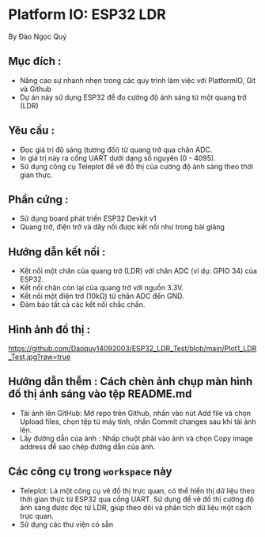# Platform IO: ESP32 LDR
By Đào Ngọc Quý

## Mục đích : 
- Nâng cao sự nhanh nhẹn trong các quy trình làm việc với PlatformIO, Git và Github
- Dự án này sử dụng ESP32 để đo cường độ ánh sáng từ một quang trở (LDR)

## Yêu cầu :
- Đọc giá trị độ sáng (tương đối) từ quang trở qua chân ADC.
- In giá trị này ra cổng UART dưới dạng số nguyên (0 - 4095).
- Sử dụng công cụ Teleplot để vẽ đồ thị của cường độ ánh sáng theo thời gian thực.

## Phần cứng :
- Sử dụng board phát triển ESP32 Devkit v1
- Quang trở, điện trở và dây nối được kết nối như trong bài giảng 

## Hướng dẫn kết nối : 
-  Kết nối một chân của quang trở (LDR) với chân ADC (ví dụ: GPIO 34) của ESP32.
-  Kết nối chân còn lại của quang trở với nguồn 3.3V.
-  Kết nối một điện trở (10kΩ) từ chân ADC đến GND.
-  Đảm bảo tất cả các kết nối chắc chắn.

## Hình ảnh đồ thị :
https://github.com/Daoquy14092003/ESP32_LDR_Test/blob/main/Plot1_LDR_Test.jpg?raw=true

## Hướng dẫn thễm : Cách chèn ảnh chụp màn hình đồ thị ánh sáng vào tệp README.md
- Tải ảnh lên GitHub: Mở repo trên Github, nhấn vào nút Add file và chọn Upload files, chọn tệp từ máy tính, nhấn Commit changes sau khi tải ảnh lên.
- Lấy đường dẫn của ảnh : Nhấp chuột phải vào ảnh và chọn Copy image address để sao chép đường dẫn của ảnh.

## Các công cụ trong `workspace` này
- Teleplot: Là một công cụ vẽ đồ thị trực quan, có thể hiển thị dữ liệu theo thời gian thực từ ESP32 qua cổng UART.
  Sử dụng để vẽ đồ thị cường độ ánh sáng được đọc từ LDR, giúp theo dõi và phân tích dữ liệu một cách trực quan.
- Sử dụng các thư viện có sẵn 
